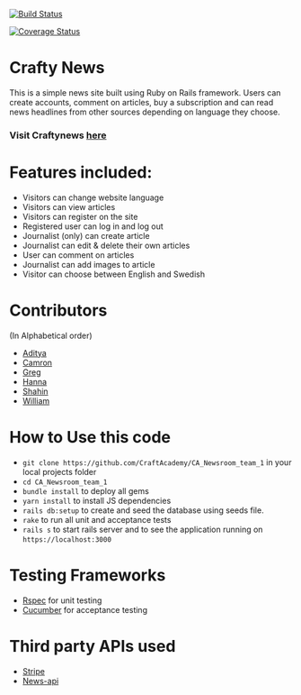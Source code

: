 [![Build Status](https://semaphoreci.com/api/v1/craftacademy/ca_newsroom_team_1/branches/pull-request-30/badge.svg)](https://semaphoreci.com/craftacademy/ca_newsroom_team_1)

[![Coverage Status](https://coveralls.io/repos/github/CraftAcademy/CA_Newsroom_team_1/badge.svg)](https://coveralls.io/github/CraftAcademy/CA_Newsroom_team_1)

# Crafty News

This is a simple news site built using Ruby on Rails framework. Users can create accounts, comment on articles, buy a subscription and can read news headlines from other sources depending on language they choose.

### Visit Craftynews [here](https://craftynews.herokuapp.com/)

# Features included:
* Visitors can change website language
* Visitors can view articles
* Visitors can register on the site
* Registered user can log in and log out
* Journalist (only) can create article
* Journalist can edit & delete their own articles
* User can comment on articles
* Journalist can add images to article 
* Visitor can choose between English and Swedish

# Contributors
(In Alphabetical order)

* [Aditya](https://github.com/kianaditya)
* [Camron](https://github.com/CamronLDNF)
* [Greg](https://github.com/GergKllai1)
* [Hanna](https://github.com/HannaSwDn)
* [Shahin](https://github.com/shahin1290)
* [William](https://github.com/schneiderman805)

# How to Use this code 
* `git clone https://github.com/CraftAcademy/CA_Newsroom_team_1` in your local projects folder
* `cd CA_Newsroom_team_1`
* `bundle install` to deploy all gems
* `yarn install` to install JS dependencies
* `rails db:setup` to create and seed the database using seeds file. 
* `rake` to run all unit and acceptance tests
* `rails s` to start rails server and to see the application running on `https://localhost:3000`

# Testing Frameworks
* [Rspec](http://rspec.info/) for unit testing
* [Cucumber](https://cucumber.io/) for acceptance testing

# Third party APIs used

* [Stripe](https://stripe.com/se)
* [News-api](https://newsapi.org/)